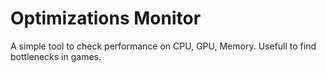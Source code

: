 # Optimizations Monitor
A simple tool to check performance on CPU, GPU, Memory. Usefull to find bottlenecks in games.
